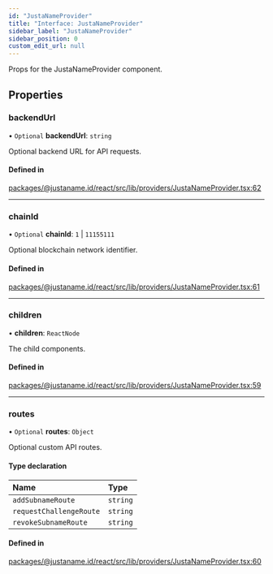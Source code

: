 ```yaml
---
id: "JustaNameProvider"
title: "Interface: JustaNameProvider"
sidebar_label: "JustaNameProvider"
sidebar_position: 0
custom_edit_url: null
---
```


Props for the JustaNameProvider component.

## Properties

### backendUrl

• `Optional` **backendUrl**: `string`

Optional backend URL for API requests.

#### Defined in

[packages/@justaname.id/react/src/lib/providers/JustaNameProvider.tsx:62](https://github.com/JustaName-id/JustaName-sdk/blob/0b5bd45/packages/@justaname.id/react/src/lib/providers/JustaNameProvider.tsx#L62)

___

### chainId

• `Optional` **chainId**: ``1`` \| ``11155111``

Optional blockchain network identifier.

#### Defined in

[packages/@justaname.id/react/src/lib/providers/JustaNameProvider.tsx:61](https://github.com/JustaName-id/JustaName-sdk/blob/0b5bd45/packages/@justaname.id/react/src/lib/providers/JustaNameProvider.tsx#L61)

___

### children

• **children**: `ReactNode`

The child components.

#### Defined in

[packages/@justaname.id/react/src/lib/providers/JustaNameProvider.tsx:59](https://github.com/JustaName-id/JustaName-sdk/blob/0b5bd45/packages/@justaname.id/react/src/lib/providers/JustaNameProvider.tsx#L59)

___

### routes

• `Optional` **routes**: `Object`

Optional custom API routes.

#### Type declaration

| Name | Type |
| :------ | :------ |
| `addSubnameRoute` | `string` |
| `requestChallengeRoute` | `string` |
| `revokeSubnameRoute` | `string` |

#### Defined in

[packages/@justaname.id/react/src/lib/providers/JustaNameProvider.tsx:60](https://github.com/JustaName-id/JustaName-sdk/blob/0b5bd45/packages/@justaname.id/react/src/lib/providers/JustaNameProvider.tsx#L60)
